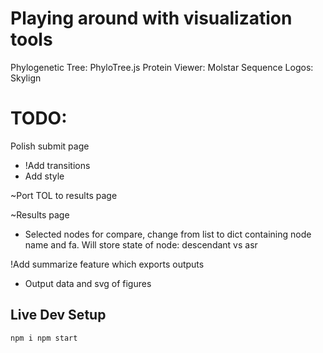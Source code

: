 # Playing around with visualization tools
Phylogenetic Tree: PhyloTree.js
Protein Viewer: Molstar
Sequence Logos: Skylign

# TODO:
Polish submit page
  - !Add transitions
  - Add style

~Port TOL to results page

~Results page
  - Selected nodes for compare, change from list to dict containing node name and fa. Will store state of node: descendant vs asr

!Add summarize feature which exports outputs
  - Output data and svg of figures

## Live Dev Setup
`
npm i
npm start
`